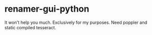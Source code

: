 # renamer-gui-python
It won't help you much. Exclusively for my purposes.
Need poppler and static compiled tesseract.
